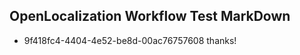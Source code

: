 ## OpenLocalization Workflow Test MarkDown
* 9f418fc4-4404-4e52-be8d-00ac76757608 
thanks!<!--HONumber=Mar16_HO4-->
